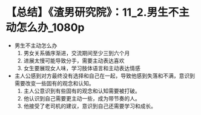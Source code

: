 # 【总结】《渣男研究院》：11_2.男生不主动怎么办_1080p

-   男生不主动怎么办
    1.  男女关系循序渐进，交流期间至少三到六个月
    2.  进展太慢可能导致分手，需要主动表达喜欢
    3.  女生要展现女人味，学习肢体语言和主动表达情感
-   主人公感到对方最终没有选择和自己在一起，导致他感到失落和不满，意识到需要改变一些固有的观念和认知。
    1.  主人公意识到有些固有的观念和认知需要被打破。
    2.  他认识到自己需要更主动一些，成为带节奏的人。
    3.  他接受了老司机的建议，意识到自己还需要学习和成长。